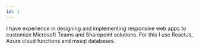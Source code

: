 ```yaml
---
id: 1
---
```


I have experience in designing and implementing responsive web apps to customize Microsoft Teams and
Sharepoint solutions.
For this I use ReactJs, Azure cloud functions and mssql databases.
